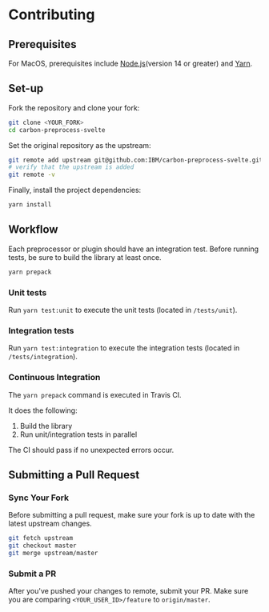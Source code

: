 # Contributing

## Prerequisites

For MacOS, prerequisites include [Node.js](https://nodejs.org/en/download/package-manager/#macos)(version 14 or greater) and [Yarn](https://yarnpkg.com/en/docs/install#mac-stable).

## Set-up

Fork the repository and clone your fork:

```sh
git clone <YOUR_FORK>
cd carbon-preprocess-svelte
```

Set the original repository as the upstream:

```sh
git remote add upstream git@github.com:IBM/carbon-preprocess-svelte.git
# verify that the upstream is added
git remote -v
```

Finally, install the project dependencies:

```sh
yarn install
```

## Workflow

Each preprocessor or plugin should have an integration test. Before running tests, be sure to build the library at least once.

```sh
yarn prepack
```

### Unit tests

Run `yarn test:unit` to execute the unit tests (located in `/tests/unit`).

### Integration tests

Run `yarn test:integration` to execute the integration tests (located in `/tests/integration`).

### Continuous Integration

The `yarn prepack` command is executed in Travis CI.

It does the following:

1. Build the library
2. Run unit/integration tests in parallel

The CI should pass if no unexpected errors occur.

## Submitting a Pull Request

### Sync Your Fork

Before submitting a pull request, make sure your fork is up to date with the latest upstream changes.

```sh
git fetch upstream
git checkout master
git merge upstream/master
```

### Submit a PR

After you've pushed your changes to remote, submit your PR. Make sure you are comparing `<YOUR_USER_ID>/feature` to `origin/master`.
